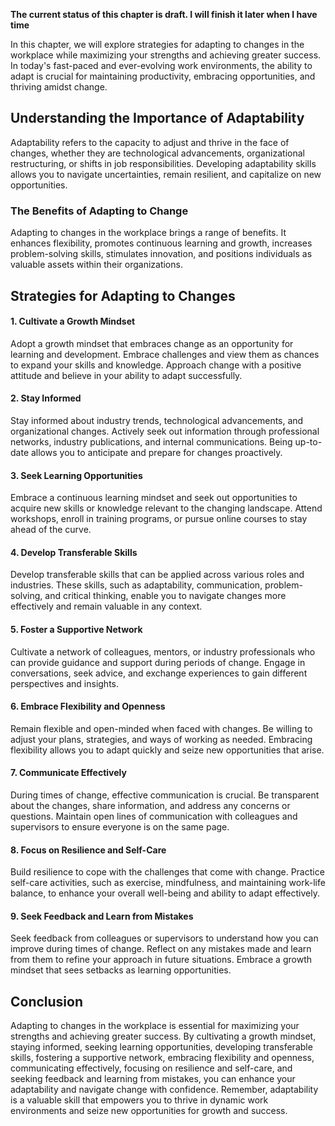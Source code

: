 **The current status of this chapter is draft. I will finish it later when I have time**

In this chapter, we will explore strategies for adapting to changes in the workplace while maximizing your strengths and achieving greater success. In today's fast-paced and ever-evolving work environments, the ability to adapt is crucial for maintaining productivity, embracing opportunities, and thriving amidst change.

Understanding the Importance of Adaptability
--------------------------------------------

Adaptability refers to the capacity to adjust and thrive in the face of changes, whether they are technological advancements, organizational restructuring, or shifts in job responsibilities. Developing adaptability skills allows you to navigate uncertainties, remain resilient, and capitalize on new opportunities.

### The Benefits of Adapting to Change

Adapting to changes in the workplace brings a range of benefits. It enhances flexibility, promotes continuous learning and growth, increases problem-solving skills, stimulates innovation, and positions individuals as valuable assets within their organizations.

Strategies for Adapting to Changes
----------------------------------

#### 1. Cultivate a Growth Mindset

Adopt a growth mindset that embraces change as an opportunity for learning and development. Embrace challenges and view them as chances to expand your skills and knowledge. Approach change with a positive attitude and believe in your ability to adapt successfully.

#### 2. Stay Informed

Stay informed about industry trends, technological advancements, and organizational changes. Actively seek out information through professional networks, industry publications, and internal communications. Being up-to-date allows you to anticipate and prepare for changes proactively.

#### 3. Seek Learning Opportunities

Embrace a continuous learning mindset and seek out opportunities to acquire new skills or knowledge relevant to the changing landscape. Attend workshops, enroll in training programs, or pursue online courses to stay ahead of the curve.

#### 4. Develop Transferable Skills

Develop transferable skills that can be applied across various roles and industries. These skills, such as adaptability, communication, problem-solving, and critical thinking, enable you to navigate changes more effectively and remain valuable in any context.

#### 5. Foster a Supportive Network

Cultivate a network of colleagues, mentors, or industry professionals who can provide guidance and support during periods of change. Engage in conversations, seek advice, and exchange experiences to gain different perspectives and insights.

#### 6. Embrace Flexibility and Openness

Remain flexible and open-minded when faced with changes. Be willing to adjust your plans, strategies, and ways of working as needed. Embracing flexibility allows you to adapt quickly and seize new opportunities that arise.

#### 7. Communicate Effectively

During times of change, effective communication is crucial. Be transparent about the changes, share information, and address any concerns or questions. Maintain open lines of communication with colleagues and supervisors to ensure everyone is on the same page.

#### 8. Focus on Resilience and Self-Care

Build resilience to cope with the challenges that come with change. Practice self-care activities, such as exercise, mindfulness, and maintaining work-life balance, to enhance your overall well-being and ability to adapt effectively.

#### 9. Seek Feedback and Learn from Mistakes

Seek feedback from colleagues or supervisors to understand how you can improve during times of change. Reflect on any mistakes made and learn from them to refine your approach in future situations. Embrace a growth mindset that sees setbacks as learning opportunities.

Conclusion
----------

Adapting to changes in the workplace is essential for maximizing your strengths and achieving greater success. By cultivating a growth mindset, staying informed, seeking learning opportunities, developing transferable skills, fostering a supportive network, embracing flexibility and openness, communicating effectively, focusing on resilience and self-care, and seeking feedback and learning from mistakes, you can enhance your adaptability and navigate change with confidence. Remember, adaptability is a valuable skill that empowers you to thrive in dynamic work environments and seize new opportunities for growth and success.
